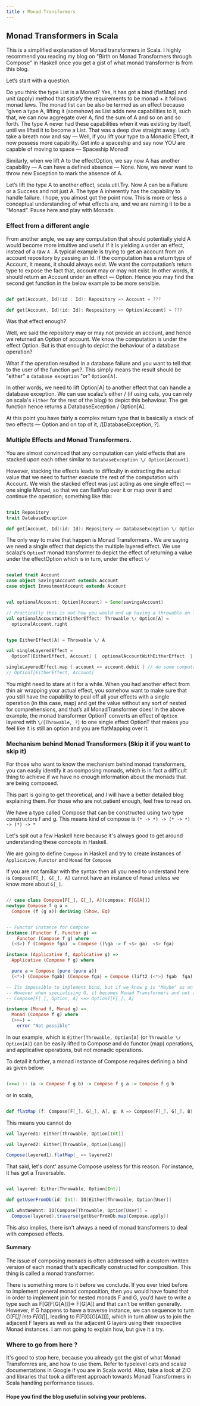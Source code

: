 ```yaml
---
title : Monad Transformers
---
```


## Monad Transformers in Scala

This is a simplified explanation of Monad transformers in Scala. I highly recommend you reading my blog
on "Birth on Monad Transformers through Compose" in Haskell once you get a gist of what monad transformer is from this blog.

Let’s start with a question.

Do you think the type List is a Monad? Yes, it has got a bind (flatMap) and unit (apply) method that
satisfy the requirements to be monad + it follows monad laws. The monad list can be also be termed as an effect
because “given a type A, lifting it (somehow) as List adds new capabilities to it, such that, we can now aggregate over A,
find the sum of A and so on and so forth. The type A never had these capabilities when it was existing by itself, until
we lifted it to become a List. That was a deep dive straight away. Let’s take a breath now and say — Well, if you lift your type to a Monadic Effect,
it now possess more capability. Get into a spaceship and say now YOU are capable of moving to space — Spaceship Monad!

Similarly, when we lift A to the effectOption, we say now A has another capability —
A can have a defined absence — None. Now, we never want to throw new Exception to mark the absence of A.

Let’s lift the type A to another effect, scala.util.Try. Now A can be a Failure or a Success and not just A.
The type A inherently has the capability to handle failure. I hope, you almost got the point now.
This is more or less a conceptual understanding of what effects are, and we are naming it to be a “Monad”. Pause here and play with Monads.


### Effect from a different angle

From another angle, we say any computation that should potentially yield A would become more intuitive and useful if it is yielding `A` under an effect, instead of a raw `A` .
A typical example is trying to get an account from an account repository by passing an Id. If the computation has a return type of Account, it means, it should always exist.
We want the computation’s return type to expose the fact that, account may or may not exist.
In other words, it should return an Account under an effect — Option. Hence you may find the second get function in the below example to be more sensible.


``` scala

def get[Account, Id](id : Id): Repository => Account = ???

def get[Account, Id](id: Id): Respository => Option[Account] = ???


```

Was that effect enough?

Well, we said the repository may or may not provide an account, and hence we returned an Option of account.
We know the computation is under the effect Option. But is that enough to depict the behaviour of a database operation?

What if the operation resulted in a database failure and you want to tell that to the user of the function `get`?.
This simply means the result should be "either" a `database exception` "or" `Option[A]`.

In other words, we need to lift Option[A] to another effect that can handle a database exception.
We can use scalaz’s either \/ (if using cats, you can rely on scala's `Either` for the rest of the blog) to depict this behaviour.
The get function hence returns a DatabaseException \/ Option[A].

At this point you have fairly a complex return type that is basically a stack of two effects — Option and on top of it, \/[DatabaseException, ?].

### Multiple Effects and Monad Transformers.

You are almost convinced that any computation can yield effects that are stacked upon each other similar to `DatabaseException \/ Option[Account]`.

However, stacking the effects leads to difficulty in extracting the actual value that we need to further execute the rest of the computation with Account.
We wish the stacked effect was just acting as one single effect — one single Monad, so that we can flatMap over it or map over it and continue the operation; something like this:

``` scala

trait Repository
trait DatabaseException

def get[Account, Id](id: Id): Repository => DatabaseException \/ Option[Account] = ???


```

The only way to make that happen is Monad Transformers . We are saying we need a single effect that depicts the multiple layered effect.
We use scalaz’s `OptionT` monad transformer to depict the effect of returning a value under the effectOption which is in turn, under the effect `\/`


``` scala

sealed trait Account
case object SavingsAccount extends Account
case object InvestmentAccount extends Account


val optionalAccount: Option[Account] = Some(savingsAccount)

// Practically this is not how you would end up having a throwable on left. This is just to allign the types.
val optionalAccountWithEitherEffect: Throwable \/ Option[A] =
  optionalAccount.right


```

``` scala

type EitherEffect[A] = Throwable \/ A

val singleLayeredEffect =
  OptionT[EitherEffect, Account] {  optionalAccountWithEitherEffect  }

singleLayeredEffect.map { account => account.debit } // do some computation with account straight away
// OptionT[EitherEffect, Account]


```

You might need to stare at it for a while. When you had another effect from thin air wrapping your actual effect,
you somehow want to make sure that you still have the capability to peal off all your effects with a single operation (in this case, map)
and get the value without any sort of nested for comprehensions, and that’s all MonadTransformer does! In the above example, the monad transformer OptionT converts an effect of
`Option` layered with `\/[Throwable, ?]` to one single effect OptionT that makes you feel like it is still an option and you are flatMapping over it.


### Mechanism behind Monad Transformers (Skip it if you want to skip it)

For those who want to know the mechanism behind monad transformers, you can easily identify it as composing monads, which is in fact a difficult thing to achieve if we have
no enough information about the monads that are being composed.

This part is going to get theoretical, and I will have a better detailed blog explaining them. For those who are not patient enough, feel free to read on.

We have a type called Compose that can be constructed using two type constructors f and g. This means kind of compose is `(* -> *) -> (* -> *) -> (*) -> *`

Let's spit out a few Haskell here because it's always good to get
around understanding these concepts in Haskell.

We are going to define `Compose` in Haskell and try to create instances of `Applicative`, `Functor` and `Monad` for `Compose`

If you are not familiar with the syntax then all you need to understand here is `Compose[F[_], G[_], A]` cannot have an instance of
`Monad` unless we know more about `G[_]`.

``` haskell

// case class Compose[F[_], G[_], A](compose: F[G[A]])
newtype Compose f g a =
  Compose (f (g a)) deriving (Show, Eq)


-- Functor instance for Compose
instance (Functor f, Functor g) =>
    Functor (Compose f g) where
  (<$>) f (Compose fga)  = Compose ((\ga -> f <$> ga)  <$> fga)

instance (Applicative f, Applicative g) =>
  Applicative (Compose f g) where

  pure a = Compose (pure (pure a))
  (<*>) (Compose fgab) (Compose fga) = Compose (lift2 (<*>) fgab  fga)

-- Its impossible to implement bind, but if we know g is "Maybe" as an example, then its possible.
-- However when specialising G, it becomes Monad Transformers and not actually Compose.
-- Compose[F[_], Option, A] <=> OptionT[F[_], A]

instance (Monad f, Monad g) =>
  Monad (Compose f g) where
  (>>=) =
    error "Not possible"


```

In our example, which is  `Either[Throwable, Option[A]` (or `Throwable \/ Option[A]`) can be easily lifted to Compose
and do functor (map) operations, and applicative operations, but not monadic operations.

To detail it further, a monad instance of Compose requires defining a bind as given below:

``` haskell

(>>=) :: (a -> Compose f g b) -> Compose f g a -> Compose f g b


```

or in scala,

``` scala

def flatMap (f: Compose[F[_], G[_], A], g: A => Compose[F[_], G[_], B): Compose[F[_], G[_], B] = ???


```

This means you cannot do

``` scala
val layered1: Either[Throwable, Option[Int]]

val layered2: Either[Throwable, Option[Long]]

Compose(layered1).flatMap(_ => layered2)


```

That said, let's dont' assume Compose useless for this reason. For instance, it has got a Traversable.

``` scala

val layered: Either[Throwable, Option[Int]]

def getUserFromDb(id: Int): IO[Either[Throwable, Option[User]]

val whatWeWant: IO[Compose[Throwable, Option[User]] =
  Compose(layered).traverse(getUserFromDb.map(Compose.apply))


```

This also implies, there isn't always a need of monad transformers to deal with composed effects.

#### Summary

The issue of composing monads is often addressed with a custom-written version of each monad that’s specifically constructed for composition.
This thing is called a monad transformer.

There is something more to it before we conclude.
If you ever tried before to implement general monad composition, then you would have found that in order to implement join for nested monads F and G, you’d have to write a type such as F[G[F[G[A]]]=> F[G[A]] and that can’t be written generally. However, if G happens to have a traverse instance, we can sequence to turn G[F[_]] into F[G[_]], leading to F[F[G[G[A]]]], which in turn allow us to join the adjacent F layers as well as the adjacent G layers using their respective Monad instances. I am not going to explain how, but give it a try.


### Where to go from here ?

It's good to stop here, because you already got the gist of what Monad Transfomres are, and how to use them. Refer to typelevel cats and scalaz documentations
in Google if you are in Scala world. Also, take a look at ZIO and libraries that took a different approach towards Monad Transformers in Scala handling performance issues.


#### Hope you find the blog useful in solving your problems.
